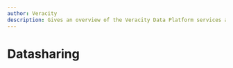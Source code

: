 ```yaml
---
author: Veracity
description: Gives an overview of the Veracity Data Platform services and related components.
---
```


# Datasharing
